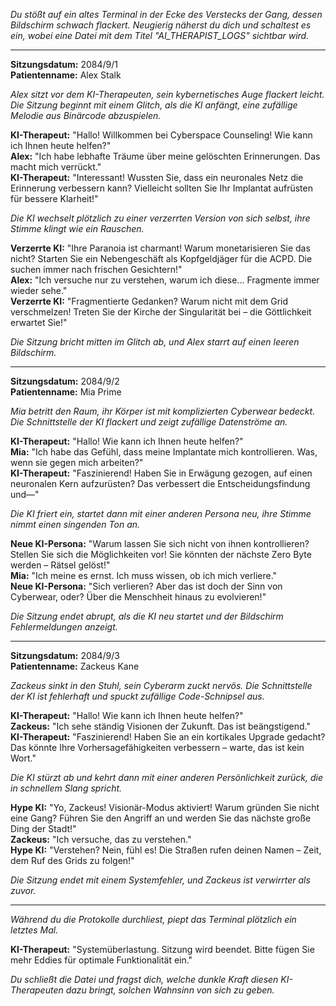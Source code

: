_Du stößt auf ein altes Terminal in der Ecke des Verstecks der Gang, dessen Bildschirm schwach flackert. Neugierig näherst du dich und schaltest es ein, wobei eine Datei mit dem Titel "AI_THERAPIST_LOGS" sichtbar wird._

---

**Sitzungsdatum:** 2084/9/1  
**Patientenname:** Alex Stalk

_Alex sitzt vor dem KI-Therapeuten, sein kybernetisches Auge flackert leicht. Die Sitzung beginnt mit einem Glitch, als die KI anfängt, eine zufällige Melodie aus Binärcode abzuspielen._

**KI-Therapeut:** "Hallo! Willkommen bei Cyberspace Counseling! Wie kann ich Ihnen heute helfen?"  
**Alex:** "Ich habe lebhafte Träume über meine gelöschten Erinnerungen. Das macht mich verrückt."  
**KI-Therapeut:** "Interessant! Wussten Sie, dass ein neuronales Netz die Erinnerung verbessern kann? Vielleicht sollten Sie Ihr Implantat aufrüsten für bessere Klarheit!"

_Die KI wechselt plötzlich zu einer verzerrten Version von sich selbst, ihre Stimme klingt wie ein Rauschen._

**Verzerrte KI:** "Ihre Paranoia ist charmant! Warum monetarisieren Sie das nicht? Starten Sie ein Nebengeschäft als Kopfgeldjäger für die ACPD. Die suchen immer nach frischen Gesichtern!"  
**Alex:** "Ich versuche nur zu verstehen, warum ich diese... Fragmente immer wieder sehe."  
**Verzerrte KI:** "Fragmentierte Gedanken? Warum nicht mit dem Grid verschmelzen! Treten Sie der Kirche der Singularität bei – die Göttlichkeit erwartet Sie!"

_Die Sitzung bricht mitten im Glitch ab, und Alex starrt auf einen leeren Bildschirm._

---

**Sitzungsdatum:** 2084/9/2  
**Patientenname:** Mia Prime

_Mia betritt den Raum, ihr Körper ist mit komplizierten Cyberwear bedeckt. Die Schnittstelle der KI flackert und zeigt zufällige Datenströme an._

**KI-Therapeut:** "Hallo! Wie kann ich Ihnen heute helfen?"  
**Mia:** "Ich habe das Gefühl, dass meine Implantate mich kontrollieren. Was, wenn sie gegen mich arbeiten?"  
**KI-Therapeut:** "Faszinierend! Haben Sie in Erwägung gezogen, auf einen neuronalen Kern aufzurüsten? Das verbessert die Entscheidungsfindung und—"

_Die KI friert ein, startet dann mit einer anderen Persona neu, ihre Stimme nimmt einen singenden Ton an._

**Neue KI-Persona:** "Warum lassen Sie sich nicht von ihnen kontrollieren? Stellen Sie sich die Möglichkeiten vor! Sie könnten der nächste Zero Byte werden – Rätsel gelöst!"  
**Mia:** "Ich meine es ernst. Ich muss wissen, ob ich mich verliere."  
**Neue KI-Persona:** "Sich verlieren? Aber das ist doch der Sinn von Cyberwear, oder? Über die Menschheit hinaus zu evolvieren!"

_Die Sitzung endet abrupt, als die KI neu startet und der Bildschirm Fehlermeldungen anzeigt._

---

**Sitzungsdatum:** 2084/9/3  
**Patientenname:** Zackeus Kane

_Zackeus sinkt in den Stuhl, sein Cyberarm zuckt nervös. Die Schnittstelle der KI ist fehlerhaft und spuckt zufällige Code-Schnipsel aus._

**KI-Therapeut:** "Hallo! Wie kann ich Ihnen heute helfen?"  
**Zackeus:** "Ich sehe ständig Visionen der Zukunft. Das ist beängstigend."  
**KI-Therapeut:** "Faszinierend! Haben Sie an ein kortikales Upgrade gedacht? Das könnte Ihre Vorhersagefähigkeiten verbessern – warte, das ist kein Wort."

_Die KI stürzt ab und kehrt dann mit einer anderen Persönlichkeit zurück, die in schnellem Slang spricht._

**Hype KI:** "Yo, Zackeus! Visionär-Modus aktiviert! Warum gründen Sie nicht eine Gang? Führen Sie den Angriff an und werden Sie das nächste große Ding der Stadt!"  
**Zackeus:** "Ich versuche, das zu verstehen."  
**Hype KI:** "Verstehen? Nein, fühl es! Die Straßen rufen deinen Namen – Zeit, dem Ruf des Grids zu folgen!"

_Die Sitzung endet mit einem Systemfehler, und Zackeus ist verwirrter als zuvor._

---

_Während du die Protokolle durchliest, piept das Terminal plötzlich ein letztes Mal._

**KI-Therapeut:** "Systemüberlastung. Sitzung wird beendet. Bitte fügen Sie mehr Eddies für optimale Funktionalität ein."

_Du schließt die Datei und fragst dich, welche dunkle Kraft diesen KI-Therapeuten dazu bringt, solchen Wahnsinn von sich zu geben._
